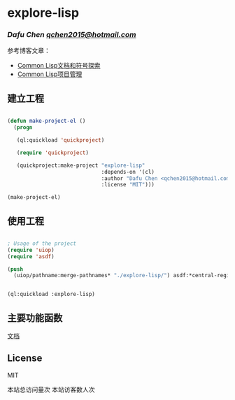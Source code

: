<script async src="//busuanzi.ibruce.info/busuanzi/2.3/busuanzi.pure.mini.js"></script>
  <meta name="referrer" content="no-referrer-when-downgrade">

# explore-lisp
### _Dafu Chen <qchen2015@hotmail.com>_

参考博客文章：

- [Common Lisp文档和符号探索](https://www.windtunnel.cn/posts/005-explore-lisp/)
- [Common Lisp项目管理](https://www.windtunnel.cn/posts/002-lazy-process/)


## 建立工程

```lisp

(defun make-project-el ()
  (progn

   (ql:quickload 'quickproject)

   (require 'quickproject)

   (quickproject:make-project "explore-lisp"
                              :depends-on '(cl)
                              :author "Dafu Chen <qchen2015@hotmail.com>"
                              :license "MIT")))

(make-project-el)


```


## 使用工程

```lisp

; Usage of the project
(require 'uiop)
(require 'asdf)

(push
  (uiop/pathname:merge-pathnames* "./explore-lisp/") asdf:*central-registry*)


(ql:quickload :explore-lisp)
```


## 主要功能函数

[文档](docs.md)


## License

MIT


<div class="busuanzi-footer">
  <span id="busuanzi_container_site_pv">
    本站总访问量<span id="busuanzi_value_site_pv"></span>次
  </span>
  <span id="busuanzi_container_site_uv">
    本站访客数<span id="busuanzi_value_site_uv"></span>人次
  </span>
</div>
